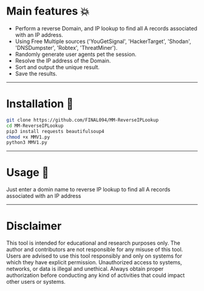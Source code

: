 # Main features :boom: 
-  Perform a reverse Domain, and IP lookup to find all A records associated with an IP address.
-  Using Free Multiple sources ('YouGetSignal', 'HackerTarget', 'Shodan', 'DNSDumpster', 'Robtex', 'ThreatMiner').
-  Randomly generate user agents pet the session.
-  Resolve the IP address of the Domain.
-  Sort and output the unique result.
-  Save the results.
-------------------------------------

# Installation :hammer:

```bash
git clone https://github.com/FINAL094/MM-ReverseIPLookup
cd MM-ReverseIPLookup
pip3 install requests beautifulsoup4
chmod +x MMV1.py
python3 MMV1.py
```
-------------------------------------

# Usage :wrench:
Just enter a domin name to reverse IP lookup to find all A records associated with an IP address

-------------------------------------
# Disclaimer

This tool is intended for educational and research purposes only. The author and contributors are not responsible for any misuse of this tool. Users are advised to use this tool responsibly and only on systems for which they have explicit permission. Unauthorized access to systems, networks, or data is illegal and unethical. Always obtain proper authorization before conducting any kind of activities that could impact other users or systems.
